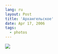 ```yaml
---
lang: ru
layout: Post
title: 'Архангельское'
date: Apr 17, 2006
tags:
  - photos
---
```


![](http://wow.sapegin.me/0X2v3V3s050V/MG-2716.jpg)

